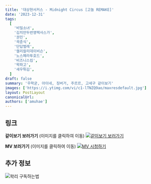 ```yaml
---
title: '대상현서커스 - Midnight Circus [고놀 REMAKE]'
date: '2023-12-31'
tags:
  [
    '비밀소녀',
    '김치만두번영택사스가',
    '권민',
    '곽춘식',
    '단답벌레',
    '캘리칼리데이비슨',
    '노스페라투호드',
    '비즈니스킴',
    '왁파고',
    '새우튀김',
  ]
draft: false
summary: '우왁굳, 아이네, 징버거, 주르르, 고세구 같이보기'
images: ['https://i.ytimg.com/vi/c1-lTNZQ9ao/maxresdefault.jpg']
layout: PostLayout
canonicalUrl:
authors: ['amuhae']
---
```


## 링크

**같이보기 보러가기** (이미지를 클릭하여 이동)
[![같이보기 보러가기](https://cdn.discordapp.com/attachments/1136601898116464710/1211650793904807976/logo.png?ex=65eef8bc&is=65dc83bc&hm=95dc0e08c1f43025dd60def429896697b3787a9f923593eb50b24e9fb6280361&)](https://cafe.naver.com/steamindiegame/14273310)

**MV 보러가기** (이미지를 클릭하여 이동)
[![MV 시청하기](https://i.ytimg.com/vi/c1-lTNZQ9ao/maxresdefault.jpg)](https://youtu.be/c1-lTNZQ9ao?si=2xVZpj0EdQAbOdsG)

## 추가 정보

![왁리 구독하는법](https://cdn.discordapp.com/attachments/1136601898116464710/1137049857136267374/--2cut.gif)
